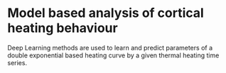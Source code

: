 # Model based analysis of cortical heating behaviour

Deep Learning methods are used to learn and predict parameters of a double exponential based heating curve by a given thermal heating time series. 
